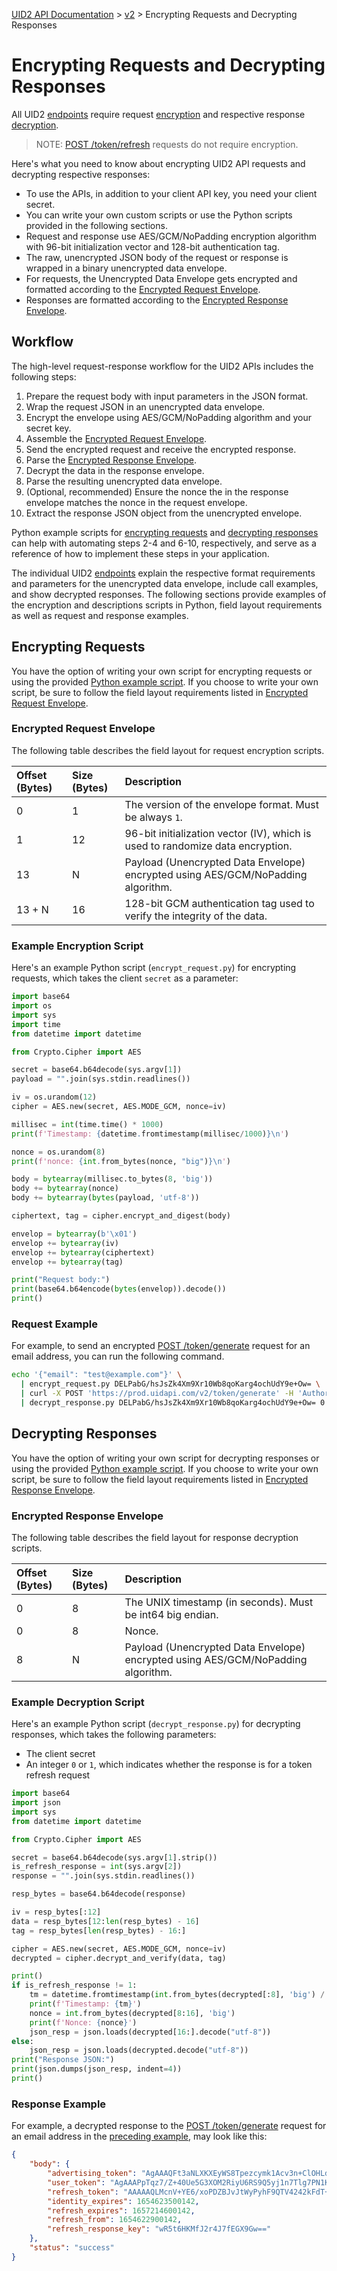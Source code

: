 [UID2 API Documentation](../../README.md) > [v2](./README.md) > Encrypting Requests and Decrypting Responses

# Encrypting Requests and Decrypting Responses

All UID2 [endpoints](./endpoints/README.md) require request [encryption](#encrypting-requests) and respective response [decryption](#decrypting-responses). 

>NOTE: [POST /token/refresh](./endpoints/post-token-refresh.md) requests do not require encryption.

Here's what you need to know about encrypting UID2 API requests and decrypting respective responses:

- To use the APIs, in addition to your client API key, you need your client secret.
- You can write your own custom scripts or use the Python scripts provided in the following sections.
- Request and response use AES/GCM/NoPadding encryption algorithm with 96-bit initialization vector and 128-bit authentication tag.
- The raw, unencrypted JSON body of the request or response is wrapped in a binary unencrypted data envelope.
- For requests, the Unencrypted Data Envelope gets encrypted and formatted according to the [Encrypted Request Envelope](#encrypted-request-envelope).
- Responses are formatted according to the [Encrypted Response Envelope](#encrypted-response-envelope).

## Workflow

The high-level request-response workflow for the UID2 APIs includes the following steps:

1. Prepare the request body with input parameters in the JSON format.
2. Wrap the request JSON in an unencrypted data envelope.
3. Encrypt the envelope using AES/GCM/NoPadding algorithm and your secret key.
4. Assemble the [Encrypted Request Envelope](#encrypted-request-envelope).
5. Send the encrypted request and receive the encrypted response.
6. Parse the [Encrypted Response Envelope](#encrypted-response-envelope).
7. Decrypt the data in the response envelope.
8. Parse the resulting unencrypted data envelope.
9. (Optional, recommended) Ensure the nonce the in the response envelope matches the nonce in the request envelope.
10. Extract the response JSON object from the unencrypted envelope.

Python example scripts for [encrypting requests](#example-encryption-script) and [decrypting responses](#example-decryption-script) can help with automating steps 2-4 and 6-10, respectively, and serve as a reference of how to implement these steps in your application.

The individual UID2 [endpoints](./endpoints/README.md) explain the respective format requirements and parameters for the unencrypted data envelope, include call examples, and show decrypted responses. The following sections provide examples of the encryption and descriptions scripts in Python, field layout requirements as well as request and response examples. 

## Encrypting Requests

You have the option of writing your own script for encrypting requests or using the provided [Python example script](#example-encryption-script). If you choose to write your own script, be sure to follow the field layout requirements listed in [Encrypted Request Envelope](#encrypted-request-envelope).

### Encrypted Request Envelope

The following table describes the field layout for request encryption scripts.

| Offset (Bytes) | Size (Bytes) | Description |
| :--- | :--- | :--- |
| 0 | 1 | The version of the envelope format. Must be always `1`. |
| 1 | 12 | 96-bit initialization vector (IV), which is used to randomize data encryption. |
| 13 | N | Payload (Unencrypted Data Envelope) encrypted using AES/GCM/NoPadding algorithm. |
| 13 + N | 16 | 128-bit GCM authentication tag used to verify the integrity of the data. |

### Example Encryption Script

Here's an example Python script (`encrypt_request.py`) for encrypting requests, which takes the client `secret` as a parameter:

```py
import base64
import os
import sys
import time
from datetime import datetime

from Crypto.Cipher import AES

secret = base64.b64decode(sys.argv[1])
payload = "".join(sys.stdin.readlines())

iv = os.urandom(12)
cipher = AES.new(secret, AES.MODE_GCM, nonce=iv)

millisec = int(time.time() * 1000)
print(f'Timestamp: {datetime.fromtimestamp(millisec/1000)}\n')

nonce = os.urandom(8)
print(f'nonce: {int.from_bytes(nonce, "big")}\n')

body = bytearray(millisec.to_bytes(8, 'big'))
body += bytearray(nonce)
body += bytearray(bytes(payload, 'utf-8'))

ciphertext, tag = cipher.encrypt_and_digest(body)

envelop = bytearray(b'\x01')
envelop += bytearray(iv)
envelop += bytearray(ciphertext)
envelop += bytearray(tag)

print("Request body:")
print(base64.b64encode(bytes(envelop)).decode())
print()
```
### Request Example

For example, to send an encrypted [POST /token/generate](./endpoints/post-token-generate.md) request for an email address, you can run the following command.

```sh
echo '{"email": "test@example.com"}' \
  | encrypt_request.py DELPabG/hsJsZk4Xm9Xr10Wb8qoKarg4ochUdY9e+Ow= \
  | curl -X POST 'https://prod.uidapi.com/v2/token/generate' -H 'Authorization: Bearer YourTokenBV3tua4BXNw+HVUFpxLlGy8nWN6mtgMlIk=' \
  | decrypt_response.py DELPabG/hsJsZk4Xm9Xr10Wb8qoKarg4ochUdY9e+Ow= 0
```

## Decrypting Responses

You have the option of writing your own script for decrypting responses or using the provided [Python example script](#example-decryption-script). If you choose to write your own script, be sure to follow the field layout requirements listed in [Encrypted Response Envelope](#encrypted-response-envelope).


### Encrypted Response Envelope

The following table describes the field layout for response decryption scripts.

| Offset (Bytes) | Size (Bytes) | Description |
| :--- | :--- | :--- |
| 0 | 8 | The UNIX timestamp (in seconds). Must be int64 big endian. |
| 0 | 8 | Nonce. |
| 8 | N | Payload (Unencrypted Data Envelope) encrypted using AES/GCM/NoPadding algorithm. |


### Example Decryption Script

Here's an example Python script (`decrypt_response.py`) for decrypting responses, which takes the following parameters:

- The client secret
- An integer `0` or `1`, which indicates whether the response is for a token refresh request

```py
import base64
import json
import sys
from datetime import datetime

from Crypto.Cipher import AES

secret = base64.b64decode(sys.argv[1].strip())
is_refresh_response = int(sys.argv[2])
response = "".join(sys.stdin.readlines())

resp_bytes = base64.b64decode(response)

iv = resp_bytes[:12]
data = resp_bytes[12:len(resp_bytes) - 16]
tag = resp_bytes[len(resp_bytes) - 16:]

cipher = AES.new(secret, AES.MODE_GCM, nonce=iv)
decrypted = cipher.decrypt_and_verify(data, tag)

print()
if is_refresh_response != 1:
    tm = datetime.fromtimestamp(int.from_bytes(decrypted[:8], 'big') / 1000)
    print(f'Timestamp: {tm}')
    nonce = int.from_bytes(decrypted[8:16], 'big')
    print(f'Nonce: {nonce}')
    json_resp = json.loads(decrypted[16:].decode("utf-8"))
else:
    json_resp = json.loads(decrypted.decode("utf-8"))
print("Response JSON:")
print(json.dumps(json_resp, indent=4))
print()
```
### Response Example

For example, a decrypted response to the [POST /token/generate](./endpoints/post-token-generate.md) request for an email address in the [preceding example](#request-example), may look like this:

```json
{
    "body": {
        "advertising_token": "AgAAAQFt3aNLXKXEyWS8Tpezcymk1Acv3n+ClOHLdAgqR0kt0Y+pQWSOVaW0tsKZI4FOv9K/rZH9+c4lpm2DBpmFJqjdF6FAaAzva5vxDIX/67UOspsYtiwxH73zU7Fj8PhVf1JcpsxUHRHzuk3vHF+ODrM13A8NAVlO1p0Wkb+cccIIhQ==",
        "user_token": "AgAAAPpTqz7/Z+40Ue5G3XOM2RiyU6RS9Q5yj1n7Tlg7PN1K1LZWejvo8Er7A+Q8KxdXdj0OrKRf/XEGWsyUJscRNu1bg/MK+5AozvoJKUca8b10eQdYU86ZOHPH7pFnFhD5WHs=",
        "refresh_token": "AAAAAQLMcnV+YE6/xoPDZBJvJtWyPyhF9QTV4242kFdT+DE/OfKsQ3IEkgCqD5jmP9HuR4O3PNSVnCnzYq2BiDDz8SLsKOo6wZsoMIn95jVWBaA6oLq7uUGY5/g9SUOfFmX5uDXUvO0w2UCKi+j9OQhlMfxTsyUQUzC1VQOx6ed/gZjqH/Sw6Kyk0XH7AlziqSyyXA438JHqyJphGVwsPl2LGCH1K2MPxkLmyzMZ2ghTzrr0IgIOXPsL4lXqSPkl/UJqnO3iqbihd66eLeYNmyd1Xblr3DwYnwWdAUXEufLoJbbxifGYc+fPF+8DpykpyL9neq3oquxQWpyHsftnwYaZT5EBZHQJqAttHUZ4yQ==",
        "identity_expires": 1654623500142,
        "refresh_expires": 1657214600142,
        "refresh_from": 1654622900142,
        "refresh_response_key": "wR5t6HKMfJ2r4J7fEGX9Gw=="
    },
    "status": "success"
}
```
